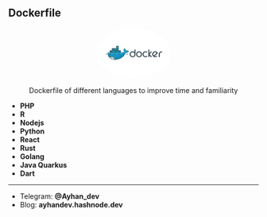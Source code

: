 ## Dockerfile


<div align="center">
    <img src="Docker.png" alt="ForNRxt GitHub Extension" width="150" style="border-radius:50%; object-fit: cover;">
    <p> Dockerfile of different languages to improve time and familiarity </p>
</div>

  - **PHP**
  - **R**
  - **Nodejs**
  - **Python**
  - **React**
  - **Rust**
  - **Golang**
  - **Java Quarkus**
  - **Dart**


------------------------------------------------------------
  - Telegram: **@Ayhan_dev**
  - Blog: **ayhandev.hashnode.dev**
